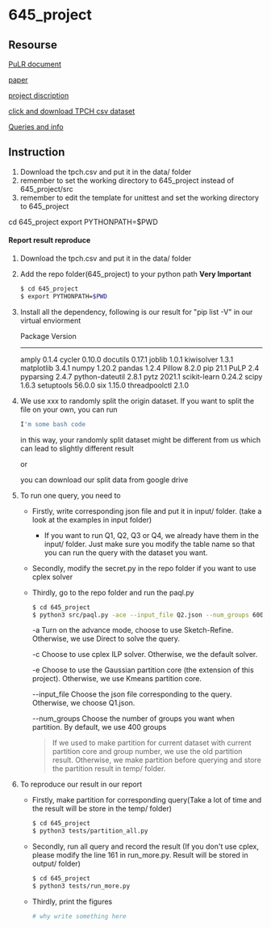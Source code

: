 # 645_project

## Resourse

[PuLR document](https://pypi.org/project/PuLP/)

[paper](http://avid.cs.umass.edu/courses/645/s2021/project/scalable-paql.pdf)

[project discription](http://avid.cs.umass.edu/courses/645/s2021/project/project-paql.pdf)

[click and download TPCH csv dataset](http://avid.cs.umass.edu/courses/645/s2021/project/paql_data/tpch.csv)

[Queries and info](http://avid.cs.umass.edu/courses/645/s2021/project/paql_data/README.txt)

## Instruction
1. Download the tpch.csv and put it in the data/ folder
2. remember to set the working directory to 645_project instead of 645_project/src
3. remember to edit the template for unittest and set the working directory to 645_project

cd 645_project
export PYTHONPATH=$PWD



#### Report result reproduce

1. Download the tpch.csv and put it in the data/ folder

2. Add the repo folder(645_project) to your python path **Very Important**
    ```bash
    $ cd 645_project
    $ export PYTHONPATH=$PWD
    ```

3. Install all the dependency, following is our result for "pip list -V" in our virtual enviorment
    
   Package         Version
   --------------- -------
   amply               0.1.4
   cycler                0.10.0
   docutils            0.17.1
   joblib                1.0.1
   kiwisolver        1.3.1
   matplotlib        3.4.1
   numpy              1.20.2
   pandas              1.2.4
   Pillow                 8.2.0
   pip                      21.1
   PuLP                   2.4
   pyparsing           2.4.7
   python-dateutil 2.8.1
   pytz                     2021.1
   scikit-learn         0.24.2
   scipy                    1.6.3
   setuptools          56.0.0
   six                        1.15.0
   threadpoolctl     2.1.0
   
4. We use xxx to randomly split the origin dataset. If you want to split the file on your own, you can
   run 

   ```bash
   I'm some bash code
   ```
    in this way, your randomly split dataset might be different from us which can lead to slightly different result

    or 

    you can download our split data from google drive

5. To run one query, you need to 

    - Firstly, write corresponding json file and put it in input/ folder. (take a look at the examples in input folder)
      - If you want to run Q1, Q2, Q3 or Q4, we already have them in the input/ folder.  Just make sure you modify the table name so that you can run the query with the dataset you want.

    - Secondly, modify the secret.py in the repo folder if you want to use cplex solver

    - Thirdly, go to the repo folder and run the paql.py

      ```bash
      $ cd 645_project
      $ python3 src/paql.py -ace --input_file Q2.json --num_groups 600
      ```

      \-a                                  Turn on the advance mode, choose to use Sketch-Refine. Otherwise, we use Direct to solve the query. 

      -c                                  Choose to use cplex ILP solver. Otherwise, we the default solver.

      -e                                 Choose to use the Gaussian partition core (the extension of this project). Otherwise, we use Kmeans partition core.

      --input_file                 Choose the json file corresponding to the query. Otherwise, we choose Q1.json.

      --num_groups           Choose the number of groups you want when partition. By default, we use 400 groups

      > If we used to make partition for current dataset with current partition core and group number, we use the old partition result. Otherwise, we  make partition before querying and store the partition result in temp/ folder.

6. To reproduce our result in our report

   - Firstly, make partition for corresponding query(Take a lot of time and the result will be store in the temp/ folder)

     ```bash
     $ cd 645_project
     $ python3 tests/partition_all.py
     ```

   - Secondly, run all query and record the result (If you don't use cplex, please modify the line 161 in run_more.py. Result will be stored in output/ folder)

     ```bash
     $ cd 645_project
     $ python3 tests/run_more.py
     ```

   - Thirdly, print the figures

     ```bash
     # why write something here
     ```

